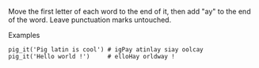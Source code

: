 Move the first letter of each word to the end of it, then add "ay" to the end of the word. Leave punctuation marks untouched.

Examples
```
pig_it('Pig latin is cool') # igPay atinlay siay oolcay
pig_it('Hello world !')     # elloHay orldway !
```
